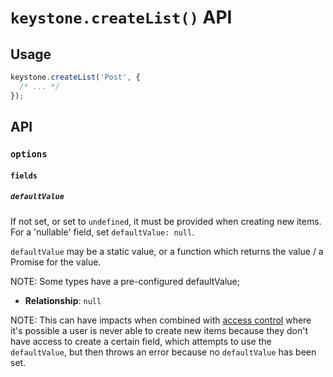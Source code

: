 <!--[meta]
section: api
title: keystone.createList() API
[meta]-->

# `keystone.createList()` API

## Usage

```javascript
keystone.createList('Post', {
  /* ... */
});
```

## API

### `options`

#### `fields`

##### `defaultValue`

If not set, or set to `undefined`, it must be provided when creating new items.
For a 'nullable' field, set `defaultValue: null`.

`defaultValue` may be a static value, or a function which returns the value / a
Promise for the value.

NOTE: Some types have a pre-configured defaultValue;

- **Relationship**: `null`

NOTE: This can have impacts when combined with [access control](./access-control.md)
where it's possible a user is never able to create new items because they don't
have access to create a certain field, which attempts to use the `defaultValue`,
but then throws an error because no `defaultValue` has been set.
